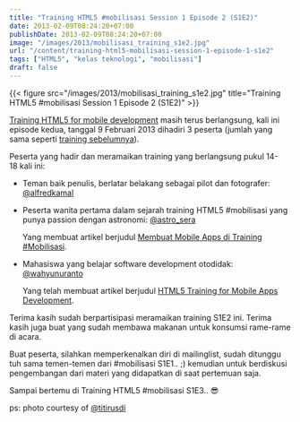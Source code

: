 ```yaml
---
title: "Training HTML5 #mobilisasi Session 1 Episode 2 (S1E2)"
date: 2013-02-09T08:24:20+07:00
publishDate: 2013-02-09T08:24:20+07:00
image: "/images/2013/mobilisasi_training_s1e2.jpg"
url: "/content/training-html5-mobilisasi-session-1-episode-1-s1e2"
tags: ["HTML5", "kelas teknologi", "mobilisasi"]
draft: false
---
```


{{< figure src="/images/2013/mobilisasi_training_s1e2.jpg" title="Training HTML5 #mobilisasi Session 1 Episode 2 (S1E2)" >}}


<a href="http://oo.or.id/content/html5-mobile-development-training-jakarta-indonesia">Training HTML5 for mobile development</a> masih terus berlangsung, kali ini episode kedua, tanggal 9 Februari 2013 dihadiri 3 peserta (jumlah yang sama seperti <a href="http://oo.or.id/content/training-html5-mobilisasi-session-1-episode-1-s1e1">training sebelumnya</a>).

Peserta yang hadir dan meramaikan training yang berlangsung pukul 14-18&nbsp;kali ini:

* Teman baik penulis, berlatar belakang&nbsp;sebagai&nbsp;pilot dan fotografer: <a href="http://twitter.com/alfredkamal">@alfredkamal</a>

* Peserta wanita pertama dalam sejarah training HTML5 #mobilisasi yang punya passion dengan astronomi: <a href="http://twitter.com/astro_sera">@astro_sera</a>
	
	Yang membuat artikel berjudul <a href="http://firstastro.blogspot.com/2013/02/membuat-mobile-apps-di-training.html">Membuat Mobile Apps di Training #Mobilisasi</a>.

* Mahasiswa yang belajar software development otodidak: <a href="http://twitter.com/wahyunuranto">@wahyunuranto</a>
	
	Yang telah membuat artikel berjudul <a href="http://wahyunuryanto.wordpress.com/2013/02/10/html5-training-for-mobile-apps-development/">HTML5 Training for Mobile Apps Development</a>.

Terima kasih sudah berpartisipasi meramaikan training S1E2 ini. Terima kasih juga buat yang sudah membawa makanan untuk konsumsi rame-rame di acara.

Buat peserta, silahkan memperkenalkan diri di mailinglist, sudah ditunggu tuh sama temen-temen dari #mobilisasi S1E1.. ;) kemudian untuk berdiskusi pengembangan dari materi yang didapatkan di saat pertemuan saja.

Sampai bertemu di Training HTML5 #mobilisasi S1E3.. :sunglasses:

ps: photo courtesy of <a href="http://twitter.com/titirusdi">@titirusdi</a>
